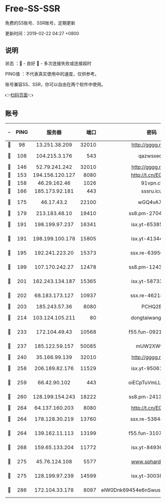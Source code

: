 # Free-SS-SSR

免费的SS账号、SSR账号，定期更新

更新时间：2019-02-22 04:27 +0800

## 说明

状态     ：🙂 - 良好 🙁 - 多次连接失败或连接超时

PING值   ：不代表真实使用中的速度，仅供参考。

账号兼容SS、SSR，你可以自由在两个软件中使用。

👉[扫码页面](https://liesauer.github.io/free-ss-ssr.github.io/)👈

## 账号

|-|PING|服务器|端口|密码|加密方式|区域|
|:----:|:----:|:-----:|-----:|:----:|:----:|:----:|
|🙂|98|13.251.38.209|32010|http://gggg.rocks|chacha20|SG|
|🙂|108|104.215.3.176|543|qazwsxedc|aes-256-gcm|JP|
|🙂|146|52.79.241.242|32010|http://gggg.rocks|chacha20|KR|
|🙂|153|194.156.120.127|8080|http://t.cn/EGJIyrl|rc4-md5|RU|
|🙂|158|46.29.162.46|1026|91vpn.cf|rc4-md5|RU|
|🙂|166|185.173.92.181|443|sssru.icu|rc4-md5|RU|
|🙂|175|46.17.43.2|22100|wGQ4vA7D|aes-256-gcm|RU|
|🙂|179|213.183.48.10|19410|ss8.pm-27042185|rc4-md5|RU|
|🙂|191|198.199.97.237|16341|isx.yt-65385017|aes-256-cfb|US|
|🙂|191|198.199.100.178|15805|isx.yt-41344230|aes-256-cfb|US|
|🙂|195|192.241.223.20|15373|ssx.re-63950271|aes-256-cfb|US|
|🙂|199|107.170.242.27|12478|ss8.pm-12435283|aes-256-cfb|US|
|🙂|201|162.243.134.187|15365|isx.yt-58733804|aes-256-cfb|US|
|🙂|202|68.183.173.127|10937|ssx.re-46218785|aes-256-cfb|US|
|🙂|203|185.243.57.36|8080|PCHQ2E|rc4-md5|US|
|🙂|214|103.124.105.211|80|dongtaiwang.com|aes-256-cfb|US|
|🙂|233|172.104.49.43|10568|f55.fun-09214148|aes-256-cfb|SG|
|🙂|237|185.122.59.157|50085|mUW2XWw8|aes-256-cfb|GB|
|🙂|240|35.166.99.139|32010|http://gggg.rocks|chacha20|US|
|🙂|258|206.189.82.176|11529|isx.yt-95061983|aes-256-cfb|SG|
|🙂|259|66.42.90.102|443|oiECpTuVmLLxk4Ts|aes-256-cfb|US|
|🙂|260|128.199.154.243|18222|ss8.pm-24139356|aes-256-cfb|SG|
|🙂|264|64.137.160.203|8080|http://t.cn/EGJIyrl|rc4-md5|CA|
|🙂|264|178.128.30.219|13760|ssx.re-53848293|aes-256-cfb|SG|
|🙂|264|139.162.11.113|13199|f55.fun-31072524|aes-256-cfb|SG|
|🙂|268|159.65.133.204|11772|isx.yt-84936416|aes-256-cfb|SG|
|🙂|275|45.76.124.108|5577|www.sphard.com|aes-256-cfb|AU|
|🙂|275|128.199.97.239|14599|isx.yt-30038963|aes-256-cfb|SG|
|🙂|286|172.104.33.178|8097|eIW0Dnk69454e6nSwuspv9DmS201tQ0D|aes-256-cfb|SG|
